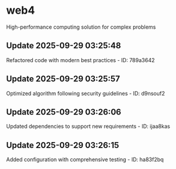 # web4
High-performance computing solution for complex problems

## Update 2025-09-29 03:25:48
Refactored code with modern best practices - ID: 789a3642


## Update 2025-09-29 03:25:57
Optimized algorithm following security guidelines - ID: d9nsouf2


## Update 2025-09-29 03:26:06
Updated dependencies to support new requirements - ID: ijaa8kas


## Update 2025-09-29 03:26:15
Added configuration with comprehensive testing - ID: ha83f2bq

